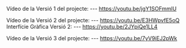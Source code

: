 Vídeo de la Versió 1 del projecte:
     ---  https://youtu.be/jgY1SOFmmlU

Vídeo de la Versió 2 del projecte:
     ---  https://youtu.be/E3HWpvfE5oQ
Interfície Gràfica Versió 2:
     ---  https://youtu.be/2JYpiQe1LL4

Vídeo de la Versió 3 del projecte:
     --- https://youtu.be/7yV9iEJ2pWk
